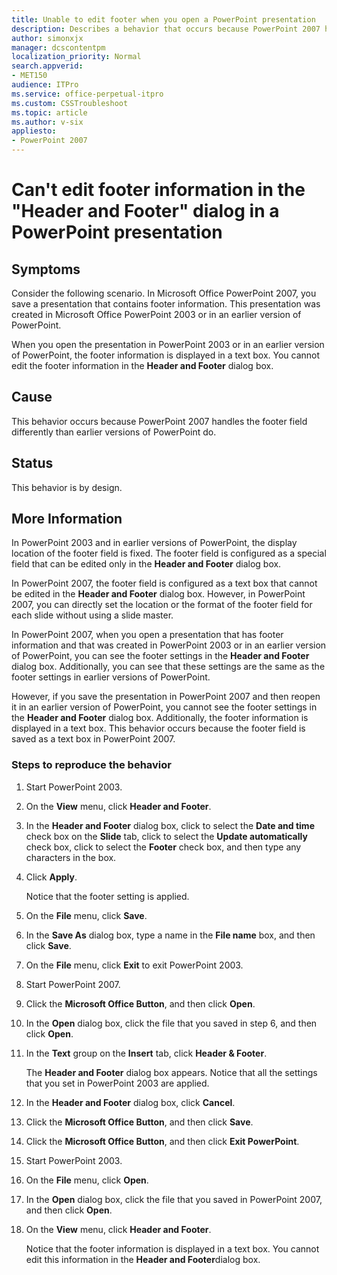 ```yaml
---
title: Unable to edit footer when you open a PowerPoint presentation
description: Describes a behavior that occurs because PowerPoint 2007 handles footer information differently than earlier versions of PowerPoint do.
author: simonxjx
manager: dcscontentpm
localization_priority: Normal
search.appverid: 
- MET150
audience: ITPro
ms.service: office-perpetual-itpro
ms.custom: CSSTroubleshoot
ms.topic: article 
ms.author: v-six
appliesto:
- PowerPoint 2007
---
```


# Can't edit footer information in the "Header and Footer" dialog in a PowerPoint presentation

## Symptoms

Consider the following scenario. In Microsoft Office PowerPoint 2007, you save a presentation that contains footer information. This presentation was created in Microsoft Office PowerPoint 2003 or in an earlier version of PowerPoint.

When you open the presentation in PowerPoint 2003 or in an earlier version of PowerPoint, the footer information is displayed in a text box. You cannot edit the footer information in the **Header and Footer** dialog box.

## Cause

This behavior occurs because PowerPoint 2007 handles the footer field differently than earlier versions of PowerPoint do.

## Status

This behavior is by design.

## More Information

In PowerPoint 2003 and in earlier versions of PowerPoint, the display location of the footer field is fixed. The footer field is configured as a special field that can be edited only in the **Header and Footer** dialog box.

In PowerPoint 2007, the footer field is configured as a text box that cannot be edited in the **Header and Footer** dialog box. However, in PowerPoint 2007, you can directly set the location or the format of the footer field for each slide without using a slide master.

In PowerPoint 2007, when you open a presentation that has footer information and that was created in PowerPoint 2003 or in an earlier version of PowerPoint, you can see the footer settings in the **Header and Footer** dialog box. Additionally, you can see that these settings are the same as the footer settings in earlier versions of PowerPoint.

However, if you save the presentation in PowerPoint 2007 and then reopen it in an earlier version of PowerPoint, you cannot see the footer settings in the **Header and Footer** dialog box. Additionally, the footer information is displayed in a text box. This behavior occurs because the footer field is saved as a text box in PowerPoint 2007.

### Steps to reproduce the behavior

1. Start PowerPoint 2003.
2. On the **View** menu, click **Header and Footer**.
3. In the **Header and Footer** dialog box, click to select the **Date and time** check box on the **Slide** tab, click to select the **Update automatically** check box, click to select the **Footer** check box, and then type any characters in the box.
4. Click **Apply**.

   Notice that the footer setting is applied.

5. On the **File** menu, click **Save**.
6. In the **Save As** dialog box, type a name in the **File name** box, and then click **Save**.
7. On the **File** menu, click **Exit** to exit PowerPoint 2003.
8. Start PowerPoint 2007.
9. Click the **Microsoft Office Button**, and then click **Open**.
10. In the **Open** dialog box, click the file that you saved in step 6, and then click **Open**.
11. In the **Text** group on the **Insert** tab, click **Header & Footer**.

    The **Header and Footer** dialog box appears. Notice that all the settings that you set in PowerPoint 2003 are applied.

12. In the **Header and Footer** dialog box, click **Cancel**.
13. Click the **Microsoft Office Button**, and then click **Save**.
14. Click the **Microsoft Office Button**, and then click **Exit PowerPoint**.
15. Start PowerPoint 2003.
16. On the **File** menu, click **Open**.
17. In the **Open** dialog box, click the file that you saved in PowerPoint 2007, and then click **Open**.
18. On the **View** menu, click **Header and Footer**.

    Notice that the footer information is displayed in a text box. You cannot edit this information in the **Header and Footer**dialog box.
